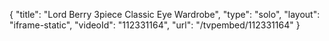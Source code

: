 {
    "title": "Lord   Berry 3piece Classic Eye Wardrobe",
    "type": "solo",
    "layout": "iframe-static",
    "videoId": "112331164",
    "url": "\/tvpembed\/112331164"
}